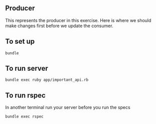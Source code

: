 ## Producer
This represents the producer in this exercise. Here is where we should make changes first before we update the consumer.

## To set up
```shell
bundle
```
## To run server
```shell
bundle exec ruby app/important_api.rb
```
## To run rspec
In another terminal run your server before you run the specs
```
bundle exec rspec 
```